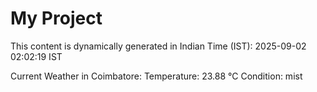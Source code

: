 # My Project

This content is dynamically generated in Indian Time (IST): 2025-09-02 02:02:19 IST


Current Weather in Coimbatore:
Temperature: 23.88 °C
Condition: mist
